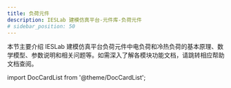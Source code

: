 ```yaml
---
title: 负荷元件
description: IESLab 建模仿真平台-元件库-负荷元件
# sidebar_position: 50
---
```



本节主要介绍 IESLab 建模仿真平台负荷元件中电负荷和冷热负荷的基本原理、数学模型、参数说明和相关问题等。如需深入了解各模块功能文档，请跳转相应帮助文档查阅。


import DocCardList from '@theme/DocCardList';

<DocCardList />
